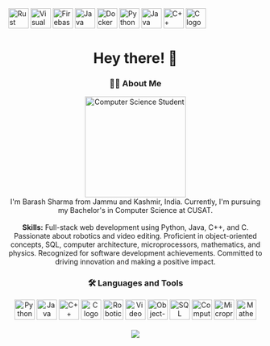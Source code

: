 <div align="left">
  <img src="https://i.redd.it/31b2ii8hchi31.jpg" height="40" alt="Rust logo"  />
  <img src="https://logowik.com/content/uploads/images/visual-studio-code7642.jpg" height="40" alt="Visual Studio Code logo"  />
  <img src="https://cdn.jsdelivr.net/gh/devicons/devicon/icons/firebase/firebase-plain-wordmark.svg" height="40" alt="Firebase logo"  />
  <img src="https://logos-world.net/wp-content/uploads/2022/07/Java-Logo.png" height="40" alt="Java logo"  />
  <img src="https://cdn.jsdelivr.net/gh/devicons/devicon/icons/docker/docker-plain-wordmark.svg" height="40" alt="Docker logo"  />
  <img src="https://www.python.org/static/img/python-logo.png" height="40" alt="Python logo" />
  <img src="https://cdn.iconscout.com/icon/free/png-256/java-60-1174953.png" height="40" alt="Java logo" />
  <img src="https://upload.wikimedia.org/wikipedia/commons/1/18/ISO_C%2B%2B_Logo.svg" height="40" alt="C++ logo" />
  <img src="https://www.kindpng.com/picc/m/176-1766685_c-programming-language-hd-png-download.png" height="40" alt="C logo" />
</div>


<h1 align="center">Hey there! 👋</h1>

<h3 align="center">👩‍💻 About Me</h3>

<p align="center">
  <img src="https://i.imgur.com/n9vZucl.jpg" height="200" alt="Computer Science Student" /><br>
  I'm Barash Sharma from Jammu and Kashmir, India. Currently, I'm pursuing my Bachelor's in Computer Science at CUSAT.<br><br>
  <strong>Skills:</strong> Full-stack web development using Python, Java, C++, and C. Passionate about robotics and video editing. Proficient in object-oriented concepts, SQL, computer architecture, microprocessors, mathematics, and physics. Recognized for software development achievements. Committed to driving innovation and making a positive impact.
</p>

<h3 align="center">🛠 Languages and Tools</h3>

<div align="center">
  <img src="https://www.python.org/static/img/python-logo.svg" height="40" alt="Python logo" />  <img src="https://www.oracle.com/java/technologies/downloads/javase-jdk-17-downloads.html" height="40" alt="Java logo" />  <img src="https://isocpp.org/files/img/cplusplus-logo.png" height="40" alt="C++ logo" />  <img src="https://www.gnu.org/software/c/logo.svg" height="40" alt="C logo" />  <img src="https://www.sciencemag.org/sites/default/files/styles/article_inline_half_width/public/robotics_0.jpg" height="40" alt="Robotics" />  <img src="https://cdn4.vectorstock.com/i/1000x1000/923/video-editing-icon-vector.webp" height="40" alt="Video Editing" />  <img src="https://www.tutorialspoint.com/object_oriented_programming/images/oop_diagram.jpg" height="40" alt="Object-oriented Concepts" />  <img src="https://www.postgresql.org/about/logos/postgresql-logo-110x110.png" height="40" alt="SQL" />  <img src="https://encrypted-tbn0.gstatic.com/images?q=tbn:ANd9GcQ2-933XKrbHao7bmKjt74gq_jt4K1i4GX_wiaA7j4J8K1NNu4A" height="40" alt="Computer Architecture" />  <img src="https://encrypted-tbn0.gstatic.com/images?q=tbn:ANd9GcR0-3tV_12KSLZC2zDfY3t9Cn1zAR2_PvJ71-4t4Zt9CnO2uA" height="40" alt="Microprocessors" />  <img src="https://cdn.图标库.com/pic/202210/26/shuxue01.png" height="40" alt="Mathematics" />
</div>
<br clear="both">

<div align="center">
  <img src="https://visitor-badge.laobi.icu/badge?page_id=barash1311.barash1311&" />
</div>
